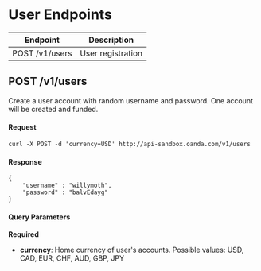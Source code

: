 # User Endpoints

| Endpoint | Description |
| ---- | ---- |
| POST /v1/users | User registration |
<!--
| TODO: needed? GET /users/:username/profile/:profile_name | Set user profile for :username |
| TODO: needed? POST /users/:username/profile/:profile_name | Set user profile for :username |
-->

## POST /v1/users

Create a user account with random username and password.  One account will be created and funded.

#### Request
    curl -X POST -d 'currency=USD' http://api-sandbox.oanda.com/v1/users

#### Response
    {
    	"username" : "willymoth",
    	"password" : "balvEdayg"
	}
  
#### Query Parameters
**Required**

* **currency**: Home currency of user's accounts. Possible values: USD, CAD, EUR, CHF, AUD, GBP, JPY
